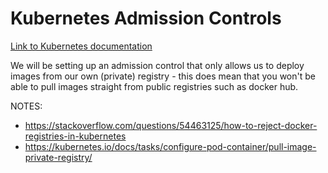 # Kubernetes Admission Controls

[Link to Kubernetes documentation](https://kubernetes.io/docs/reference/access-authn-authz/admission-controllers/)

We will be setting up an admission control that only allows us to deploy images from our own (private) registry - this does mean that you won't be able to pull images straight from public registries such as docker hub.

NOTES:
- https://stackoverflow.com/questions/54463125/how-to-reject-docker-registries-in-kubernetes
- https://kubernetes.io/docs/tasks/configure-pod-container/pull-image-private-registry/
